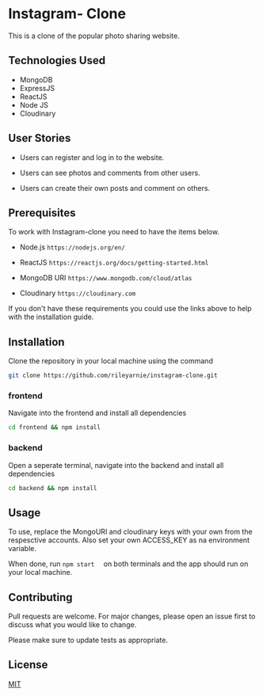 # Instagram- Clone

This is a clone of the popular photo sharing website.

## Technologies Used
- MongoDB
- ExpressJS
- ReactJS 
- Node JS
- Cloudinary


## User Stories

- Users can register and log in to the website.

- Users can see photos and comments from other users.

- Users can create their own posts and comment on others.


## Prerequisites

To work with Instagram-clone you need to have the items below. 


- Node.js  ```https://nodejs.org/en/```

- ReactJS  ```https://reactjs.org/docs/getting-started.html```

- MongoDB URI ```https://www.mongodb.com/cloud/atlas```

- Cloudinary ```https://cloudinary.com```



If you don't have these requirements you could use the links above to help with the installation guide.

## Installation

Clone the repository in your local machine using the command 

```bash
git clone https://github.com/rileyarnie/instagram-clone.git
```

### frontend
Navigate into the frontend and install all dependencies

```bash
cd frontend && npm install
```

### backend
Open a seperate terminal, navigate into the backend and install all dependencies


```bash
cd backend && npm install
```

## Usage

To use, replace the MongoURI and cloudinary keys with your own from the respesctive accounts. Also set your own ACCESS_KEY as na environment variable.

When done, run ```npm start  ``` on both terminals and the app should run on your local machine.



## Contributing
Pull requests are welcome. For major changes, please open an issue first to discuss what you would like to change.

Please make sure to update tests as appropriate.

## License
[MIT](https://choosealicense.com/licenses/mit/)
